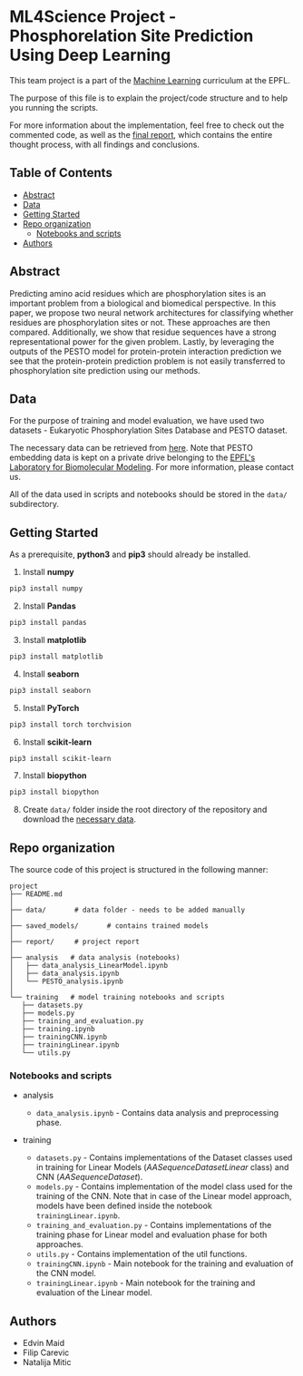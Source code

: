 # ML4Science Project - Phosphorelation Site Prediction Using Deep Learning <!-- omit in toc -->

This team project is a part of the [Machine Learning](<https://www.epfl.ch/labs/mlo/machine-learning-cs-433> "EPFL's Machine Learning course") curriculum at the EPFL.

The purpose of this file is to explain the project/code structure and to help you running the scripts. 

For more information about the implementation, feel free to check out the commented code, as well as the [final report](report/Machine_Learning_Project_2.pdf), which contains the entire thought process, with all findings and conclusions.

## Table of Contents <!-- omit in toc -->

- [Abstract](#abstract)
- [Data](#data)
- [Getting Started](#getting-started)
- [Repo organization](#repo-organization)
	- [Notebooks and scripts](#notebooks-and-scripts)
- [Authors](#authors)

## Abstract

Predicting amino acid residues which are phosphorylation sites is an important problem from a biological and biomedical perspective. In this paper, we propose two neural network architectures for classifying whether residues are phosphorylation sites or not. These approaches are then compared. Additionally, we show that residue sequences have a strong representational power for the given problem. Lastly, by leveraging the outputs of the PESTO model for protein-protein interaction prediction we see that the protein-protein prediction problem is not easily transferred to phosphorylation site prediction using our methods.

## Data

For the purpose of training and model evaluation, we have used two datasets - Eukaryotic Phosphorylation Sites Database and PESTO dataset.

The necessary data can be retrieved from [here](https://drive.google.com/drive/folders/1eKOZOaClqz94sYwslzmfj9ndhhTpvpo3?usp=sharing). Note that PESTO embedding data is kept on a private drive belonging to the [EPFL's Laboratory for Biomolecular Modeling](https://www.epfl.ch/labs/lbm/). For more information, please contact us.

All of the data used in scripts and notebooks should be stored in the `data/` subdirectory.

## Getting Started

As a prerequisite, **python3** and **pip3** should already be installed.

1. Install **numpy**

  ```sh
  pip3 install numpy
  ```

2. Install **Pandas**

  ```sh
  pip3 install pandas
  ```

3. Install **matplotlib**

  ```sh
  pip3 install matplotlib
  ```

4. Install **seaborn**

  ```sh
  pip3 install seaborn
  ```

5. Install **PyTorch**

  ```sh
  pip3 install torch torchvision
  ```

6. Install **scikit-learn**

  ```sh
  pip3 install scikit-learn
  ```

7. Install **biopython**

  ```sh
  pip3 install biopython
  ```

8. Create `data/` folder inside the root directory of the repository and download the [necessary data](#data).

## Repo organization

The source code of this project is structured in the following manner:

```
project
├── README.md
│
├── data/       # data folder - needs to be added manually  
│
├── saved_models/       # contains trained models                
│
├── report/     # project report         
│    
├── analysis   # data analysis (notebooks)
│   ├── data_analysis_LinearModel.ipynb
│   ├── data_analysis.ipynb
│   └── PESTO_analysis.ipynb
│
└── training   # model training notebooks and scripts               
   ├── datasets.py
   ├── models.py
   ├── training_and_evaluation.py
   ├── training.ipynb
   ├── trainingCNN.ipynb
   ├── trainingLinear.ipynb
   └── utils.py

```

### Notebooks and scripts

- analysis
  - `data_analysis.ipynb` - Contains data analysis and preprocessing phase.

- training
  - `datasets.py` - Contains implementations of the Dataset classes used in training for Linear Models (_AASequenceDatasetLinear_ class) and CNN (_AASequenceDataset_).
  - `models.py` - Contains implementation of the model class used for the training of the CNN. Note that in case of the Linear model approach, models have been defined inside the notebook `trainingLinear.ipynb`.
  - `training_and_evaluation.py` - Contains implementations of the training phase for Linear model and evaluation phase for both approaches.
  - `utils.py` - Contains implementation of the util functions.
  - `trainingCNN.ipynb` - Main notebook for the training and evaluation of the CNN model.
  - `trainingLinear.ipynb` - Main notebook for the training and evaluation of the Linear model.

## Authors

- Edvin Maid
- Filip Carevic
- Natalija Mitic